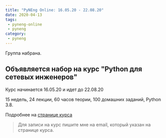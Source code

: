 ```yaml
---
title: "PyNEng Online: 16.05.20 - 22.08.20"
date: 2020-04-13
tags:
 - pyneng-online
 - pyneng
category:
 - pyneng
---
```


Группа набрана.

## Объявляется набор на курс "Python для сетевых инженеров"

Курс начинается 16.05.20 и идет до 22.08.20

15 недель, 24 лекции, 60 часов теории, 100 домашних заданий, Python 3.8.

Подробнее на [странице курса](https://natenka.github.io/pyneng-online/)


> Для записи на курс пишите мне на email, который указан на странице курса.
